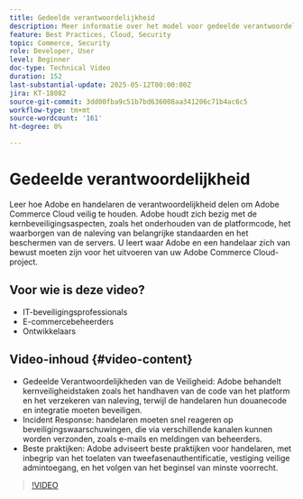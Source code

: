 ```yaml
---
title: Gedeelde verantwoordelijkheid
description: Meer informatie over het model voor gedeelde verantwoordelijkheid van Adobe Commerce voor beveiliging en bewerkingen. Belangrijke rollen voor Adobe en handelaren ontdekken.
feature: Best Practices, Cloud, Security
topic: Commerce, Security
role: Developer, User
level: Beginner
doc-type: Technical Video
duration: 152
last-substantial-update: 2025-05-12T00:00:00Z
jira: KT-18082
source-git-commit: 3dd00fba9c51b7bd636008aa341206c71b4ac6c5
workflow-type: tm+mt
source-wordcount: '161'
ht-degree: 0%

---
```



# Gedeelde verantwoordelijkheid

Leer hoe Adobe en handelaren de verantwoordelijkheid delen om Adobe Commerce Cloud veilig te houden. Adobe houdt zich bezig met de kernbeveiligingsaspecten, zoals het onderhouden van de platformcode, het waarborgen van de naleving van belangrijke standaarden en het beschermen van de servers. U leert waar Adobe en een handelaar zich van bewust moeten zijn voor het uitvoeren van uw Adobe Commerce Cloud-project.

## Voor wie is deze video?

* IT-beveiligingsprofessionals
* E-commercebeheerders
* Ontwikkelaars

## Video-inhoud {#video-content}

* Gedeelde Verantwoordelijkheden van de Veiligheid: Adobe behandelt kernveiligheidstaken zoals het handhaven van de code van het platform en het verzekeren van naleving, terwijl de handelaren hun douanecode en integratie moeten beveiligen.
* Incident Response: handelaren moeten snel reageren op beveiligingswaarschuwingen, die via verschillende kanalen kunnen worden verzonden, zoals e-mails en meldingen van beheerders.
* Beste praktijken: Adobe adviseert beste praktijken voor handelaren, met inbegrip van het toelaten van tweefasenauthentificatie, vestiging veilige admintoegang, en het volgen van het beginsel van minste voorrecht.

>[!VIDEO](https://video.tv.adobe.com/v/3458392/?learn=on&enablevpops)
